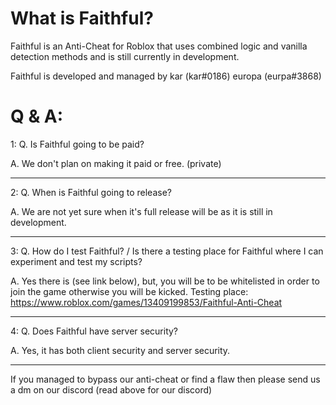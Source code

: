 # What is Faithful?

Faithful is an Anti-Cheat for Roblox that uses combined logic and vanilla detection methods and is still currently in development.

Faithful is developed and managed by
kar (kar#0186)
europa (eurpa#3868)

# Q & A:

1:
Q. Is Faithful going to be paid?

A. We don't plan on making it paid or free. (private)

----

2:
Q. When is Faithful going to release?

A. We are not yet sure when it's full release will be as it is still in development.

----

3:
Q. How do I test Faithful? / Is there a testing place for Faithful where I can experiment and test my scripts?

A. Yes there is (see link below), but, you will be to be whitelisted in order to join the game otherwise you will be kicked.
Testing place: https://www.roblox.com/games/13409199853/Faithful-Anti-Cheat

----

4:
Q. Does Faithful have server security?

A. Yes, it has both client security and server security.

----

If you managed to bypass our anti-cheat or find a flaw then please send us a dm on our discord (read above for our discord)
